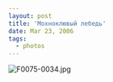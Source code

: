 ```yaml
---
layout: post
title: 'Мохноклювый лебедь'
date: Mar 23, 2006
tags:
  - photos
---
```




![F0075-0034.jpg](upload://F0075-0034.jpg)

